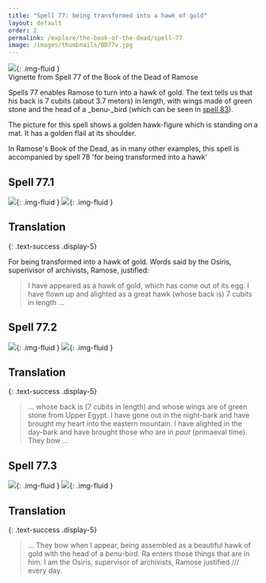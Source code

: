 ```yaml
---
title: "Spell 77: being transformed into a hawk of gold"
layout: default
order: 2
permalink: /explore/the-book-of-the-dead/spell-77
image: /images/thumbnails/BD77v.jpg
---
```


![]({{site.baseurl}}/images/papyrus/BD77v.jpg){: .img-fluid }    
Vignette from Spell 77 of the Book of the Dead of Ramose

Spells 77 enables Ramose to turn into a hawk of gold. The text tells us that his back is 7 cubits (about 3.7 meters) in length, with wings made of green stone and the head of a _benu-_bird (which can be seen in [spell 83](/explore/the-book-of-the-dead/spell-83)).

The picture for this spell shows a golden hawk-figure which is standing on a mat. It has a golden flail at its shoulder.

In Ramose's Book of the Dead, as in many other examples, this spell is accompanied by spell 78 'for being transformed into a hawk'

## Spell 77.1

![]({{site.baseurl}}/images/papyrus/bod_77_1.jpg){: .img-fluid }
![]({{site.baseurl}}/images/papyrus/BD77pt1.jpg){: .img-fluid }

## Translation
{: .text-success .display-5}

For being transformed into a hawk of gold. Words said by the Osiris, superivisor of archivists, Ramose, justified:

> I have appeared as a hawk of gold, which has come out of its egg. I have flown up and alighted as a great hawk (whose back is) 7 cubits in length ...

## Spell 77.2

![]({{site.baseurl}}/images/papyrus/bod_77_2.jpg){: .img-fluid }
![]({{site.baseurl}}/images/papyrus/BD77pt2.jpg){: .img-fluid }

## Translation
{: .text-success .display-5}

> ... whose back is (7 cubits in length) and whose wings are of green stone from Upper Egypt. I have gone out in the night-bark and have brought my heart into the eastern mountain. I have alighted in the day-bark and have brought those who are in <em>paut</em> (primaeval time). They bow ...

## Spell 77.3

![]({{site.baseurl}}/images/papyrus/bod_77_3.jpg){: .img-fluid }
![]({{site.baseurl}}/images/papyrus/BD77pt3.jpg){: .img-fluid }

## Translation
{: .text-success .display-5}

> ... They bow when I appear, being assembled as a beautiful hawk of gold with the head of a <em>benu</em>-bird. Ra enters those things that are in him. I am the Osiris, supervisor of archivists, Ramose justified /// every day.
